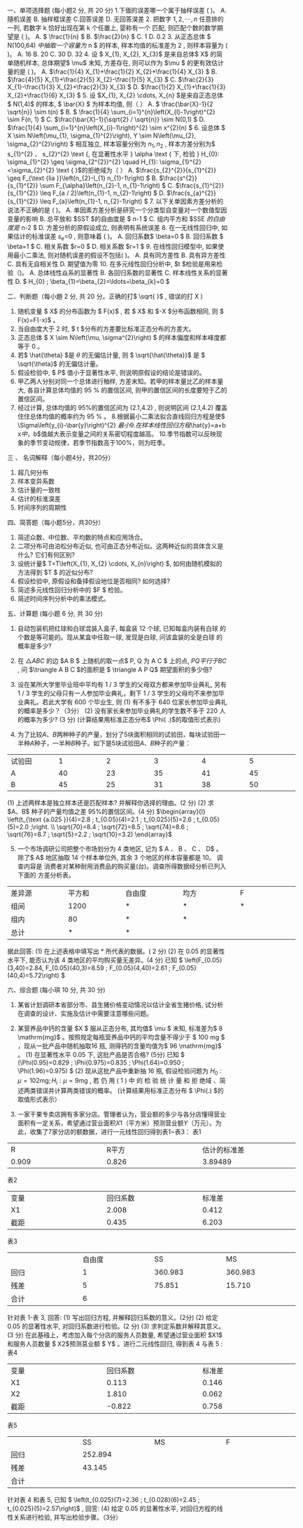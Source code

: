 一、单项选捀题 (每小题2 分, 共 20 分)
 1.下偭的误差哪一个属于抽样误差 ( )。
 A. 隨机误差
 B. 抽样框误差
 C.回答误差
 D. 无回答淏差
 2. 把数字  $1,2, \cdots, n$  任意排的一列, 若数字  k  恰好出现在第  k  个任置上, 婴称有一个 匹配, 则匹配个数的数学期望是 ( )。
 A. $ \frac{1}{n} $
 B.  $\frac{2}{n} $
 C. 1
 D. 0.2
 3. 从正态总体 $ N(100,64) $中抽取一个容量为$  n $ 的样本, 样本均值的枟准差为 2 , 则样本容量为   (   )。
 A. 16
 B. 20
 C. 30
 D. 32
 4. 设 $ X_{1}, X_{2}, X_{3}$  是来自总体$  X$  的简单随机样本, 总体期望$  \mu$  末知, 方差存在, 则可以作为  $\mu $ 的更有效估计量的是 ( )。
 A.  $\frac{1}{4} X_{1}+\frac{1}{2} X_{2}+\frac{1}{4} X_{3} $
 B.  $\frac{4}{5} X_{1}+\frac{2}{5} X_{2}-\frac{1}{5} X_{3} $
 C.  $\frac{2}{3} X_{1}-\frac{1}{3} X_{2}+\frac{2}{3} X_{3} $
 D.  $\frac{1}{2} X_{1}+\frac{1}{3} X_{2}+\frac{1}{6} X_{3} $
 5. 设  $X_{1}, X_{2} \cdots, X_{n}  $是来自正态总体 $ N(1,4)$  的样本, $ \bar{X} $ 为样本均值, 则（  ）
 A. $ \frac{\bar{X}-1}{2 \sqrt{n}} \sim t(n) $
 B. $ \frac{1}{4} \sum_{i=1}^{n}\left(X_{l}-1\right)^{2} \sim F(n, 1) $
 C.  $\frac{\bar{X}-1}{\sqrt{2} / \sqrt{n}} \sim N(0,1) $
 D.  $\frac{1}{4} \sum_{i=1}^{n}\left(X_{i}-1\right)^{2} \sim x^{2}(n) $
 6. 设总体 $ X \sim N\left(\mu_{1}, \sigma_{1}^{2}\right), Y \sim N\left(\mu_{2}, \sigma_{2}^{2}\right) $ 相互独立, 样本容量分别为  $n_{1}, n_{2}$ , 样本方差分别为$   s_{1}^{2} 、 s_{2}^{2} \text {, 在显著性水平 } \alpha \text { 下, 检验 } H_{0}: \sigma_{1}^{2} \geq \sigma_{2^{2}}^{2} \quad H_{1}: \sigma_{1}^{2}<\sigma_{2}^{2} \text {  }$的拒绝域为（ ）
 A.  $\frac{s_{2}^{2}}{s_{1}^{2}} \geq F_{\text {lia }}\left(n_{2}-l_{1} n_{1}-1\right) $
 B.  $\frac{s^{2}}{s_{1}^{2}} \sum F_{\alpha}\left(n_{2}-1, n_{1}-1\right) $
 C.  $\frac{s_{1}^{2}}{s_{1}^{2}} \leq F_{a / 2}\left(n_{1}-1, n_{2}-1\right) $
 D.  $\frac{s_{a}^{2}}{s_{1}^{2}} \leq F_{a}\left(n_{1}-1, n_{2}-1\right) $
 7. 以下关单因素方差分析的说法不正确的是 ( )。
 A. 单因素方差分析是研究一个分类型自变量对一个数值型因变量的影响
 B. 总平放和 $SST $的自由度是 $ n-1 $
 C. 组内平方和 $SSE $的白由度是$  n-2 $
 D. 方差分析的原假设成立, 则表明有系统误差
 8. 在一无线性回归中, 如果估计的标淮误差  $s_{\mathrm{e}}$=0 , 则意味着 ( )。
 A. 回归系数$  \beta=0 $
 B. 回归系数 $ \beta=1 $
 C. 相关系数  $r=0 $
 D. 相关系数  $r=1 $
 9. 在线性回归模型中, 如果使用最小二乘法, 则对随机误差的假设不包括( )。
 A. 具有同方差性
 B. 具有异方差性
 C. 具有无自相关性
 D. 期望值为零
 10. 在多元线性回归分析中,  $t  $检验是用来检验（)。
 A. 总体线性焱系的显著性
 B. 各回归系数的显著性
 C. 样本线性关系的显著性
 D. $ H_{0} ; \beta_{1}=\beta_{2}=\ldots=\beta_{k}=0 $
 

 二、判断题（每小題 2 分, 共 20 分。正确的打$  \sqrt{ }$ , 错误的打  X  )
 1. 随机变量 $ X$  的分布函数为 $ F(x)$ , 若 $ X$ 和 $-X $分布函数相同, 则 $ F(x)=F(-x)$  。
 2. 当自由度大于 2 时, $ t  $分布的方差要比标准正态分布的方差大。
 3. 正态总体 $ X \sim N\left(\mu, \sigma^{2}\right) $ 的样本偏度和样本峰度都等于 0 。
 4. 若$  \hat{\theta}  $是  $\theta$  的无偏估计量, 则 $ \sqrt{\hat{\theta}}$  是 $ \sqrt{\theta}$  的无偏估计量。
 5. 假设检验中, $ P$  值小于显著性水平, 则说明原假设的结论是错误的。
 6. 甲乙两人分别对同一个总体进行秞样, 方差末知。若甲的样本量比乙的样本量大, 各自计算总体均值的  95 % 的置信区间, 则甲的置信区间的长度要短于乙的置信区间。
 7. 经过计算, 总体均值的 95%的置信区间为  (2.1,4.2) , 则说明区间  (2.1,4.2) 覆盖住住总体均值的概率约为  95 %  。
 8.根据最小二乘法拟合直线回归方程是使$ \Sigma\left(y_{i}-\bar{y}\right)^{2} $最小
 9.在样本线性回归方程$\hat{y}=a+b x$中，$b$值越大表示变量之间的关系密切程度越高。
 10.季节指数可以反映现象的季节变动规律，若季节指数高于100%，则为旺季。
 

 三 、 名词解释（每小题4分，共20分）
 1. 超几何分布
 2. 样本变异系数
 3. 估计量的一致栍
 4. 估计的标淮淏差
 5. 时间序列的周期性
 ​

 四、简答题（每小题5分，共30分）
 1. 简述众数、中位数、平均数的特点和应用场合。
 2. 二项分布可由泊松分布近似, 也可由正态分布近似。这两种近似的具体含义是什么? 它们有何区别?
 3. 设统计量$  T=T\left(X_{1}, X_{2} \cdots, X_{n}\right) $, 如何由随机模拟的方法得到  $T $ 的近似分布?
 4. 假设检验中, 原假设和备择假设地位是否相同? 如何选择?
 5. 简述多元线性回归分析中的  $F $ 检验。
 6. 简述时间序列分析中的乘法模式。
 ​

 五、计算题 (每小题 6 分, 共 30 分)
 1. 自动包装机把红球和白球混装入盒子, 每盒装 12 个球, 已知每盒内装有白球 的个数是等可能的。现从某盒中任取一球, 发现是白球, 问该盒装的全是白球 的概率是多少?
 ​

 2. 在  $\triangle A B C$  的边  $A B $ 上随机的取一点$  P, Q  为  A C $ 上的点,  $P Q  平行于  B C$ , 问  $\triangle A B C  $的面积是 $ \triangle A P Q$  期望面积的多少倍?
 ​

 3. 设在某所大学里毕业班中平均有  1 / 3  学生的父母双方都来参加毕业典礼, 另有  1 / 3  学生的父母只有一人参加毕业典礼，剩下 1 / 3  学生的父母均不来参加毕业典礼。若此大学有 600 个毕业生, 则
 (1) 有不多于  640 位家长参加毕业典礼的概率是多少？（3分） 
 (2) 没有家长来参加毕业典礼的学生数不多于 220 人的概率为多少? (3 分)
 (计算结果用标准正态分布$  \Phi( .)$的取值形式表示)
 

 4. 为了比较$A、B$两种种子的产量，划分了5块面积相同的试验田，每块试验田一半种$A$种子，一半种$B$种子。如下是5块试验田$A、B$种子的产量：
 <table data-lake-id="HzAfY" id="HzAfY" margin="true" width-mode="contain" class="lake-table" style="width: 659px"><colgroup><col width="109"><col width="109"><col width="109"><col width="109"><col width="109"><col width="114"></colgroup><tbody><tr data-lake-id="u8234b678" id="u8234b678"><td data-lake-id="u4120cdbb" id="u4120cdbb">试验田
 </td><td data-lake-id="u2712c92b" id="u2712c92b">1
 </td><td data-lake-id="u32facbf4" id="u32facbf4">2
 </td><td data-lake-id="uad9adb8b" id="uad9adb8b">3
 </td><td data-lake-id="ufdb0595a" id="ufdb0595a">4
 </td><td data-lake-id="udc57be83" id="udc57be83">5
 </td></tr><tr data-lake-id="u322de688" id="u322de688"><td data-lake-id="u09dc159a" id="u09dc159a">A
 </td><td data-lake-id="u6a1c0351" id="u6a1c0351">40
 </td><td data-lake-id="u129f0302" id="u129f0302">23
 </td><td data-lake-id="u2f6bf39e" id="u2f6bf39e">35
 </td><td data-lake-id="u664a88b6" id="u664a88b6">41
 </td><td data-lake-id="u12b22e8e" id="u12b22e8e">45
 </td></tr><tr data-lake-id="ua400f5fe" id="ua400f5fe"><td data-lake-id="u48052310" id="u48052310">B
 </td><td data-lake-id="u853c0fb4" id="u853c0fb4">45
 </td><td data-lake-id="u10eee516" id="u10eee516">25
 </td><td data-lake-id="u495aed0c" id="u495aed0c">31
 </td><td data-lake-id="u4659b852" id="u4659b852">38
 </td><td data-lake-id="udb9c4ba9" id="udb9c4ba9">50
 </td></tr></tbody></table>(1) 上述两样本是独立样本还是匹配样本? 并解释你选择的理由。(2 分)
 (2) 求 $A、B$ 种子的产量均值之差 95%的置信区间。(4 分)
 $\begin{array}{l}
\left(t_{\text {a.025 }}(4)=2.8 ; t_{0.05}(4)=2.1 ; t_{0.025}(5)=2.6 ; t_{0.05}(5)=2.0 ;\right. \\
\sqrt{70}=8.4 ; \sqrt{72}=8.5 ; \sqrt{74}=8.6 ; \sqrt{76}=8.7 ; \sqrt{5}=2.2 ; \sqrt{10}=3.2)
\end{array}$
 ​

 5. 一个市场调研公司把整个市场划分为 4 类地区, 记为 $ A 、 B 、 C 、 D$  。除了$ A$ 地区抽取 14 个样本单位外, 其余 3 个地区的样本容量都是 10。 调查内容是 消费者对某种耐用消费品的购买量(台)。调查所得数据经分析已列入下面的 方差分析表。
 <table data-lake-id="bapi2" id="bapi2" margin="true" width-mode="contain" class="lake-table" style="width: 659px"><colgroup><col width="131"><col width="131"><col width="131"><col width="131"><col width="135"></colgroup><tbody><tr data-lake-id="u549d683d" id="u549d683d"><td data-lake-id="uadb8e4df" id="uadb8e4df">差异源
 </td><td data-lake-id="uf825da9c" id="uf825da9c">平方和
 </td><td data-lake-id="u55529c38" id="u55529c38">自由度
 </td><td data-lake-id="u9f33de71" id="u9f33de71">均方
 </td><td data-lake-id="u6dbc8906" id="u6dbc8906">F
 </td></tr><tr data-lake-id="u24d34c05" id="u24d34c05"><td data-lake-id="ubc3f3f91" id="ubc3f3f91">组间
 </td><td data-lake-id="u83bbdc8f" id="u83bbdc8f">1200
 </td><td data-lake-id="ucc9bf38c" id="ucc9bf38c">*
 </td><td data-lake-id="ud305789f" id="ud305789f">*
 </td><td data-lake-id="u992f2bf5" id="u992f2bf5">*
 </td></tr><tr data-lake-id="u65815e65" id="u65815e65"><td data-lake-id="ufad959b2" id="ufad959b2">组内
 </td><td data-lake-id="u3905144b" id="u3905144b">80
 </td><td data-lake-id="uc0286fe4" id="uc0286fe4">*
 </td><td data-lake-id="u968c0cbd" id="u968c0cbd">*
 </td><td data-lake-id="u2a3d6d98" id="u2a3d6d98"></td></tr><tr data-lake-id="u5e467ee0" id="u5e467ee0"><td data-lake-id="u498ccc09" id="u498ccc09">总计
 </td><td data-lake-id="ub10d05b1" id="ub10d05b1">*
 </td><td data-lake-id="u8340611c" id="u8340611c">*
 </td><td data-lake-id="ufada38ac" id="ufada38ac"></td><td data-lake-id="u5d4f54df" id="u5d4f54df"></td></tr></tbody></table>据此回答:
 (1) 在上述表格中填写出 * 所代表的数据。( 2 分)
 (2) 在  0.05  的显著性水平下, 能否认为该 4 类地区的平均购买量无差异。(4 分) 
 已知 $ \left(F_{0.05}(3,40)=2.84, F_{0.05}(40,3)=8.59 ; F_{0.05}(4,40)=2.61 ; F_{0.05}(40,4)=5.72\right) $
 

 六、综合题 (每小珼 10 分, 共 30 分)
 1. 某省计划调研本省部分市、县生猪价格变动情况以估计全省生猪价格, 试分析在调查的设计、实施及估计中需要注意哪些问题。
 ​

 2. 某营养品中钙的含量  $X $ 服从正态分布, 其均值$  \mu $ 末知, 标准差为$  8 \mathrm{mg}$  。按照规定每瓶营养品中钙的平均含量不得少于 $ 100 mg $ ，现从一批产品中随机抽取16 㼛, 测得钙的含量均值为$  96 \mathrm{mg}$  。
 (1) 在显著性水平  0.05  下, 这批产品是否合格? (5分)
  已知 $ (\Phi(0.95)=0.829 ; \Phi(0.975)=0.835 ; \Phi(1.64)=0.950 ; \Phi(1.96)=0.975) $
 (2) 现从这批产品中重新抽 16 瓶, 假设检验问题为  $H_{0}: \mu=102 \mathrm{mg} ; H_{i}: \mu=9 \mathrm{mg}$ ,   若 仍 用 ( 1 ) 中 的 检 验 统 计 量 和 拒 绝域 、简述两类错误并计算两类错误的概率。
 (计算结果用标准正态分布 $ \Phi(.) $的取值形式表示）
 ​

  3. 一家干果专卖店拥有多家分店。管理者认为，营业额的多少与各分店懂得营业面积有一定关系，希望通过营业面积$X1$（平方米）预测营业额$Y$（万元）。为此，收集了7家分店的额数据，进行一元线性回归得到表1~表3：
  表1
 <table data-lake-id="r2fSh" id="r2fSh" margin="true" width-mode="contain" class="lake-table" style="width: 659px"><colgroup><col width="219"><col width="219"><col width="221"></colgroup><tbody><tr data-lake-id="ua44ecc14" id="ua44ecc14"><td data-lake-id="u2e03540d" id="u2e03540d">R
 </td><td data-lake-id="u6b902d1e" id="u6b902d1e">R平方
 </td><td data-lake-id="ue9daade5" id="ue9daade5">估计的标准差
 </td></tr><tr data-lake-id="ucd479a28" id="ucd479a28"><td data-lake-id="ucd48ea50" id="ucd48ea50">0.909
 </td><td data-lake-id="u443c3ee0" id="u443c3ee0">0.826
 </td><td data-lake-id="ub24a2002" id="ub24a2002">3.89489
 </td></tr></tbody></table>表2
 <table data-lake-id="jtRR2" id="jtRR2" margin="true" width-mode="contain" class="lake-table" style="width: 659px"><colgroup><col width="219"><col width="219"><col width="221"></colgroup><tbody><tr data-lake-id="u5a710b1d" id="u5a710b1d"><td data-lake-id="u8e83305d" id="u8e83305d">变量
 </td><td data-lake-id="u51ae251b" id="u51ae251b">回归系数
 </td><td data-lake-id="ued95c1c5" id="ued95c1c5">标准差
 </td></tr><tr data-lake-id="udce7f250" id="udce7f250"><td data-lake-id="u9f858cd2" id="u9f858cd2">X1
 </td><td data-lake-id="u2a38bd54" id="u2a38bd54">2.008
 </td><td data-lake-id="ua40f5591" id="ua40f5591">0.412
 </td></tr><tr data-lake-id="u195cbf5d" id="u195cbf5d"><td data-lake-id="u1c7ed38a" id="u1c7ed38a">截距
 </td><td data-lake-id="u4aedc800" id="u4aedc800">0.435
 </td><td data-lake-id="u8cfa5628" id="u8cfa5628">6.203
 </td></tr></tbody></table>表3
 <table data-lake-id="Pkgiv" id="Pkgiv" margin="true" width-mode="contain" class="lake-table" style="width: 659px"><colgroup><col width="164"><col width="164"><col width="164"><col width="167"></colgroup><tbody><tr data-lake-id="ua2801536" id="ua2801536"><td data-lake-id="udb2aa18c" id="udb2aa18c"></td><td data-lake-id="u7d36efe3" id="u7d36efe3">自由度
 </td><td data-lake-id="u3bacaf89" id="u3bacaf89">SS
 </td><td data-lake-id="u9f60c1a0" id="u9f60c1a0">MS
 </td></tr><tr data-lake-id="ue4264341" id="ue4264341"><td data-lake-id="u6ab021c0" id="u6ab021c0">回归
 </td><td data-lake-id="uc504f914" id="uc504f914">1
 </td><td data-lake-id="ubb86c673" id="ubb86c673">360.983
 </td><td data-lake-id="u133fec50" id="u133fec50">360.983
 </td></tr><tr data-lake-id="u0a621cb3" id="u0a621cb3"><td data-lake-id="u85d1584e" id="u85d1584e">残差
 </td><td data-lake-id="u1b1b0bfc" id="u1b1b0bfc">5
 </td><td data-lake-id="uc38e9b05" id="uc38e9b05">75.851
 </td><td data-lake-id="u694b32a9" id="u694b32a9">15.710
 </td></tr><tr data-lake-id="u96d4d89c" id="u96d4d89c"><td data-lake-id="u705f3be4" id="u705f3be4">合计
 </td><td data-lake-id="u486dff05" id="u486dff05">6
 </td><td data-lake-id="u417fc3df" id="u417fc3df"></td><td data-lake-id="ub58c4644" id="ub58c4644"></td></tr></tbody></table>针对表 1-表 3, 回答:
 (1) 写出回归方程, 并解释回归系数的意义。(2分)
 (2) 给定  0.05  的显著性水平, 对回归系数进行检验。(2 分)
 (3) 求判定系数并解释其意义。(3 分)
 在此基䃨上，考虑加入每个分店的服务人员数量, 希望通过营业面积 $X1$ 和服务人员数量 $ X2$预测莒业额 $ Y$  。进行二元线性回归, 得到表 4 与表 5 :
 表4
 <table data-lake-id="UUwte" id="UUwte" margin="true" width-mode="contain" class="lake-table" style="width: 659px"><colgroup><col width="219"><col width="219"><col width="221"></colgroup><tbody><tr data-lake-id="uc1d8c5e4" id="uc1d8c5e4"><td data-lake-id="u68e5efc3" id="u68e5efc3">变量
 </td><td data-lake-id="u4c7dcf2e" id="u4c7dcf2e">回归系数
 </td><td data-lake-id="u3d7a6ec7" id="u3d7a6ec7">标准差
 </td></tr><tr data-lake-id="uee32762f" id="uee32762f"><td data-lake-id="u547a7fdf" id="u547a7fdf">X1
 </td><td data-lake-id="ub819b3b7" id="ub819b3b7">0.113
 </td><td data-lake-id="uf777012a" id="uf777012a">0.146
 </td></tr><tr data-lake-id="uc7918fde" id="uc7918fde"><td data-lake-id="u52af81bc" id="u52af81bc">X2
 </td><td data-lake-id="u00d9d537" id="u00d9d537">1.810
 </td><td data-lake-id="ud0812efb" id="ud0812efb">0.062
 </td></tr><tr data-lake-id="ud572d72f" id="ud572d72f"><td data-lake-id="u29bd935f" id="u29bd935f">截距
 </td><td data-lake-id="u8c8da322" id="u8c8da322">-0.822
 </td><td data-lake-id="u4ffebc8a" id="u4ffebc8a">0.758
 </td></tr></tbody></table>表5
 <table data-lake-id="lGVOr" id="lGVOr" margin="true" width-mode="contain" class="lake-table" style="width: 659px"><colgroup><col width="164"><col width="164"><col width="164"><col width="167"></colgroup><tbody><tr data-lake-id="u65c54c30" id="u65c54c30"><td data-lake-id="u412913d5" id="u412913d5"></td><td data-lake-id="u790c3216" id="u790c3216">SS
 </td><td data-lake-id="u0c6c2f4a" id="u0c6c2f4a">MS
 </td><td data-lake-id="u2325a2eb" id="u2325a2eb">F
 </td></tr><tr data-lake-id="ud3270a64" id="ud3270a64"><td data-lake-id="u7fd289f7" id="u7fd289f7">回归
 </td><td data-lake-id="u55cabafb" id="u55cabafb">252.894
 </td><td data-lake-id="u97ece138" id="u97ece138"></td><td data-lake-id="u78b488e5" id="u78b488e5"></td></tr><tr data-lake-id="u0abe68b6" id="u0abe68b6"><td data-lake-id="u57fec614" id="u57fec614">残差
 </td><td data-lake-id="u2503798f" id="u2503798f">43.145
 </td><td data-lake-id="u68bec999" id="u68bec999"></td><td data-lake-id="u756f1619" id="u756f1619"></td></tr><tr data-lake-id="u9e59defb" id="u9e59defb"><td data-lake-id="u96779872" id="u96779872">合计
 </td><td data-lake-id="u3b5b36d7" id="u3b5b36d7"></td><td data-lake-id="u5146ca3a" id="u5146ca3a"></td><td data-lake-id="ubfba5cd1" id="ubfba5cd1"></td></tr></tbody></table>针对表 4 和表 5, 已知 $ \left(t_{0.025}(7)=2.36 ; t_{0.028}(6)=2.45 ; t_{0.025}(5)=2.57\right)$ , 回䇾:
 (4) 给定  0.05  的显著性水平, 对回归方程的线性关系进行检验, 并写出检验步骤。（3分） 
 ​

 